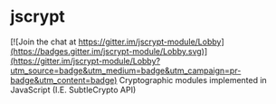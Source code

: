 # jscrypt

[![Join the chat at https://gitter.im/jscrypt-module/Lobby](https://badges.gitter.im/jscrypt-module/Lobby.svg)](https://gitter.im/jscrypt-module/Lobby?utm_source=badge&utm_medium=badge&utm_campaign=pr-badge&utm_content=badge)
Cryptographic modules implemented in JavaScript (I.E. SubtleCrypto API)
